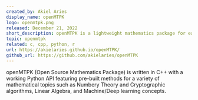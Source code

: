 ```yaml
---
created_by: Akiel Aries 
display_name: openMTPK
logo: openmtpk.png
released: December 21, 2022
short_description: openMTPK is a lightweight mathematics package for easy and fast computations. 
topic: openmtpk
related: c, cpp, python, r
url: https://akielaries.github.io/openMTPK/ 
github_url: https://github.com/akielaries/openMTPK
---
```

openMTPK (Open Source Mathematics Package) is written in C++ with a working Python API featuring pre-built methods for a variety of mathematical topics such as Numbery Theory and Cryptographic algorithms, Linear Algebra, and Machine/Deep learning concepts.

